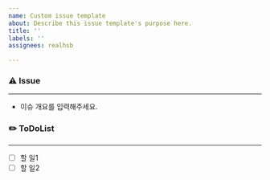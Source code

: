 ```yaml
---
name: Custom issue template
about: Describe this issue template's purpose here.
title: ''
labels: ''
assignees: realhsb

---
```


### ⚠️ Issue
---
- 이슈 개요를 입력해주세요.

### ✏️ ToDoList
---
- [ ]  할 일1
- [ ]  할 일2
